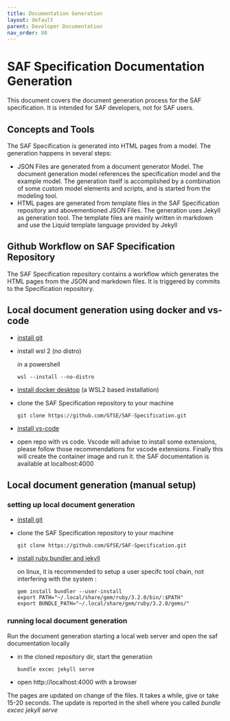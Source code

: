 ```yaml
---
title: Documentation Generation
layout: default
parent: Developer Documentation
nav_order: 80
---
```

# SAF Specification Documentation Generation
This document covers the document generation process for the SAF specification. It is intended for SAF developers, not for SAF users.
## Concepts and Tools
The SAF Specification is generated into HTML pages from a model. The generation happens in several steps:
* JSON Files are generated from a document generator Model. The document generation model references the specification model and the example model. The generation itself is accomplished by a combination of some custom model elements and scripts, and is started from the modeling tool.  
* HTML pages are generated from template files in the SAF Specification repository and abovementioned JSON Files. The generation uses Jekyll as generation tool. The template files are mainly written in markdown and use the Liquid template language provided by Jekyll

## Github Workflow on SAF Specification Repository
The SAF Specification repository contains a workflow which generates the HTML pages from the JSON and markdown files. It is triggered by commits to the Specification repository.

## Local document generation using docker and vs-code
 * [install git](https://git-scm.com/downloads)
 * install wsl 2 (no distro)
   
   in a powershell 
    ```
    wsl --install --no-distro
    ```
 * [install docker desktop](https://docs.docker.com/desktop/setup/install/windows-install/) (a WSL2 based installation)
 * clone the SAF Specification repository to your machine
   ```
   git clone https://github.com/GfSE/SAF-Specification.git
   ```
 * [install vs-code](https://code.visualstudio.com/download)
 * open repo with vs code. Vscode will advise to install some extensions, please follow those recommendations for vscode extensions.
   Finally this will create the container image and run it.
   the SAF documentation is available at localhost:4000

## Local document generation (manual setup)
### setting up local document generation
 * [install git](https://git-scm.com/downloads)
 * clone the SAF Specification repository to your machine

   ```
   git clone https://github.com/GfSE/SAF-Specification.git
   ```
 * [install ruby,bundler and jekyll](https://jekyllrb.com/docs/installation/)
    
    on linux, it is recommended to setup a user specifc tool chain, not interfering with the system :
    ```
    gem install bundler --user-install
    export PATH="~/.local/share/gem/ruby/3.2.0/bin/:$PATH"
    export BUNDLE_PATH="~/.local/share/gem/ruby/3.2.0/gems/"
    ```
### running local document generation
Run the document generation starting a local web server and open the saf documentation locally
* in the cloned repository dir, start the generation
  ```
  bundle excec jekyll serve
  ```
* open http://localhost:4000 with a browser

The pages are updated on change of the files. It takes a while, give or take 15-20 seconds. The update is reported in the shell where you called *bundle excec jekyll serve*